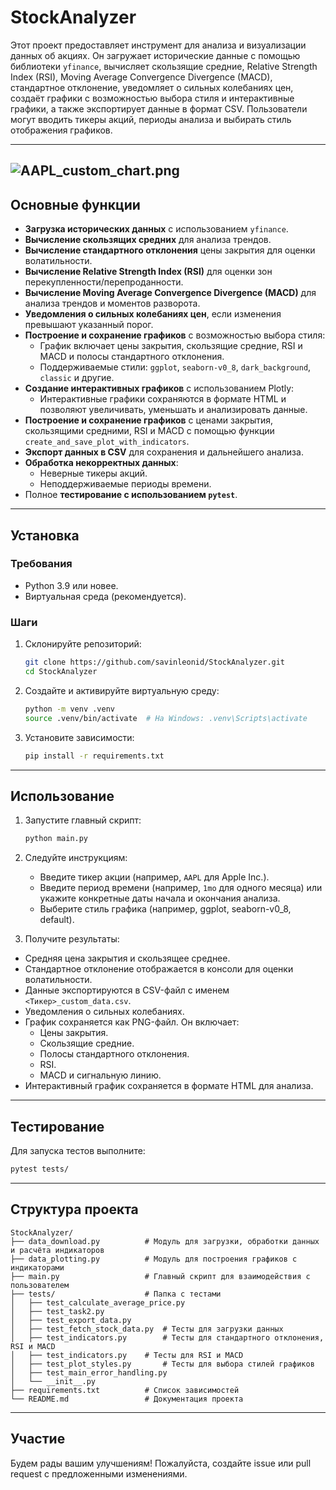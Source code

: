 # StockAnalyzer

Этот проект предоставляет инструмент для анализа и визуализации данных об акциях. Он загружает исторические данные с помощью библиотеки `yfinance`, вычисляет скользящие средние, Relative Strength Index (RSI), Moving Average Convergence Divergence (MACD), стандартное отклонение, уведомляет о сильных колебаниях цен, создаёт графики с возможностью выбора стиля и интерактивные графики, а также экспортирует данные в формат CSV. Пользователи могут вводить тикеры акций, периоды анализа и выбирать стиль отображения графиков.

---
![AAPL_custom_chart.png](AAPL_custom_chart.png)
---

## Основные функции

- **Загрузка исторических данных** с использованием `yfinance`.
- **Вычисление скользящих средних** для анализа трендов.
- **Вычисление стандартного отклонения** цены закрытия для оценки волатильности.
- **Вычисление Relative Strength Index (RSI)** для оценки зон перекупленности/перепроданности.
- **Вычисление Moving Average Convergence Divergence (MACD)** для анализа трендов и моментов разворота.
- **Уведомления о сильных колебаниях цен**, если изменения превышают указанный порог.
- **Построение и сохранение графиков** с возможностью выбора стиля:
  - График включает цены закрытия, скользящие средние, RSI и MACD и полосы стандартного отклонения.
  - Поддерживаемые стили: `ggplot`, `seaborn-v0_8`, `dark_background`, `classic` и другие.
- **Создание интерактивных графиков** с использованием Plotly:
  - Интерактивные графики сохраняются в формате HTML и позволяют увеличивать, уменьшать и анализировать данные.
- **Построение и сохранение графиков** с ценами закрытия, скользящими средними, RSI и MACD с помощью функции `create_and_save_plot_with_indicators`.
- **Экспорт данных в CSV** для сохранения и дальнейшего анализа.
- **Обработка некорректных данных**:
  - Неверные тикеры акций.
  - Неподдерживаемые периоды времени.
- Полное **тестирование с использованием `pytest`**.

---

## Установка

### Требования

- Python 3.9 или новее.
- Виртуальная среда (рекомендуется).

### Шаги

1. Склонируйте репозиторий:

   ```bash
   git clone https://github.com/savinleonid/StockAnalyzer.git
   cd StockAnalyzer
   ```

2. Создайте и активируйте виртуальную среду:

   ```bash
   python -m venv .venv
   source .venv/bin/activate  # На Windows: .venv\Scripts\activate
   ```

3. Установите зависимости:

   ```bash
   pip install -r requirements.txt
   ```

---

## Использование

1. Запустите главный скрипт:

   ```bash
   python main.py
   ```

2. Следуйте инструкциям:

   - Введите тикер акции (например, `AAPL` для Apple Inc.).
   - Введите период времени (например, `1mo` для одного месяца) или укажите конкретные даты начала и окончания анализа.
   - Выберите стиль графика (например, ggplot, seaborn-v0_8, default).

3. Получите результаты:

- Средняя цена закрытия и скользящее среднее.
- Стандартное отклонение отображается в консоли для оценки волатильности.
- Данные экспортируются в CSV-файл с именем `<Тикер>_custom_data.csv`.
- Уведомления о сильных колебаниях.
- График сохраняется как PNG-файл. Он включает:
  - Цены закрытия.
  - Скользящие средние.
  - Полосы стандартного отклонения.
  - RSI.
  - MACD и сигнальную линию.
- Интерактивный график сохраняется в формате HTML для анализа.

---

## Тестирование

Для запуска тестов выполните:

```bash
pytest tests/
```

---

## Структура проекта

```
StockAnalyzer/
├── data_download.py          # Модуль для загрузки, обработки данных и расчёта индикаторов
├── data_plotting.py          # Модуль для построения графиков с индикаторами
├── main.py                   # Главный скрипт для взаимодействия с пользователем
├── tests/                    # Папка с тестами
│   ├── test_calculate_average_price.py
│   ├── test_task2.py
│   ├── test_export_data.py
│   ├── test_fetch_stock_data.py  # Тесты для загрузки данных
│   ├── test_indicators.py        # Тесты для стандартного отклонения, RSI и MACD
│   ├── test_indicators.py    # Тесты для RSI и MACD
│   ├── test_plot_styles.py       # Тесты для выбора стилей графиков
│   ├── test_main_error_handling.py
│   └── __init__.py
├── requirements.txt          # Список зависимостей
└── README.md                 # Документация проекта
```

---

## Участие

Будем рады вашим улучшениям! Пожалуйста, создайте issue или pull request с предложенными изменениями.

